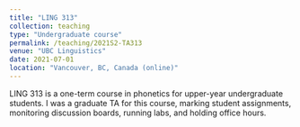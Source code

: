```yaml
---
title: "LING 313"
collection: teaching
type: "Undergraduate course"
permalink: /teaching/2021S2-TA313
venue: "UBC Linguistics"
date: 2021-07-01
location: "Vancouver, BC, Canada (online)"
---
```


LING 313 is a one-term course in phonetics for upper-year undergraduate students. I was a graduate TA for this course, marking student assignments, monitoring discussion boards, running labs, and holding office hours.
